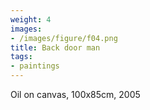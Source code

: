 ```yaml
---
weight: 4
images:
- /images/figure/f04.png
title: Back door man
tags:
- paintings
---
```

Oil on canvas, 100x85cm, 2005
